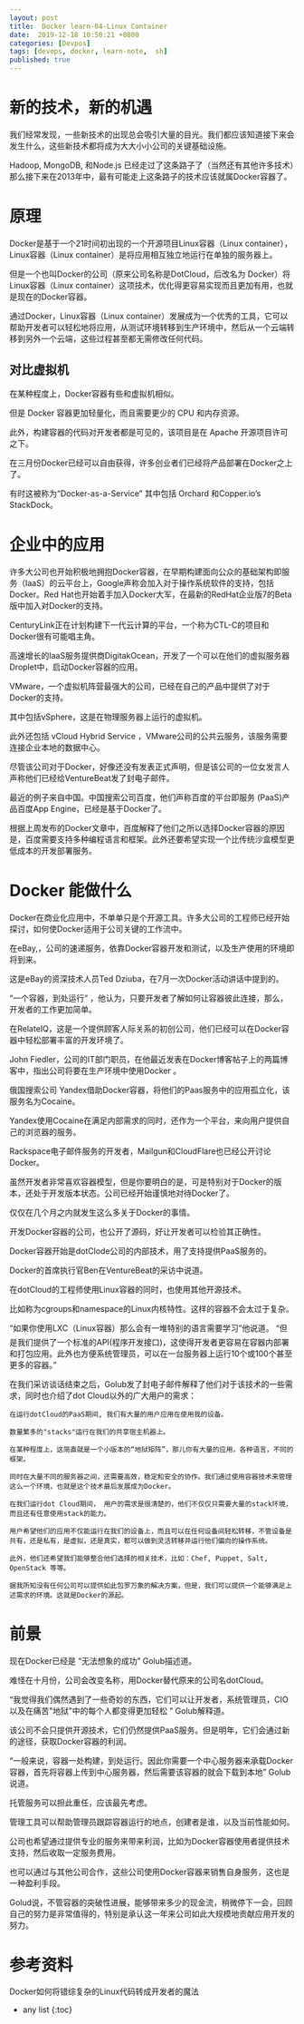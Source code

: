 ```yaml
---
layout: post
title:  Docker learn-04-Linux Container 
date:  2019-12-18 10:50:21 +0800
categories: [Devpos]
tags: [devops, docker, learn-note,  sh]
published: true
---
```


# 新的技术，新的机遇

我们经常发现，一些新技术的出现总会吸引大量的目光。我们都应该知道接下来会发生什么，这些新技术都将成为大大小小公司的关键基础设施。

Hadoop, MongoDB, 和Node.js 已经走过了这条路子了（当然还有其他许多技术）那么接下来在2013年中，最有可能走上这条路子的技术应该就属Docker容器了。 

# 原理

Docker是基于一个21时间初出现的一个开源项目Linux容器（Linux container），Linux容器（Linux container）是将应用相互独立地运行在单独的服务器上。

但是一个也叫Docker的公司（原来公司名称是DotCloud，后改名为 Docker）将Linux容器（Linux container）这项技术，优化得更容易实现而且更加有用，也就是现在的Docker容器。

通过Docker，Linux容器（Linux container）发展成为一个优秀的工具，它可以帮助开发者可以轻松地将应用，从测试环境转移到生产环境中，然后从一个云端转移到另外一个云端，这些过程甚至都无需修改任何代码。

## 对比虚拟机

在某种程度上，Docker容器有些和虚拟机相似。

但是 Docker 容器更加轻量化，而且需要更少的 CPU 和内存资源。

此外，构建容器的代码对开发者都是可见的，该项目是在 Apache 开源项目许可之下。

在三月份Docker已经可以自由获得，许多创业者们已经将产品部署在Docker之上了。

有时这被称为“Docker-as-a-Service” 其中包括 Orchard 和Copper.io’s StackDock。

# 企业中的应用

许多大公司也开始积极地拥抱Docker容器，在早期构建面向公众的基础架构即服务（IaaS）的云平台上，Google声称会加入对于操作系统软件的支持，包括Docker。Red Hat也开始着手加入Docker大军，在最新的RedHat企业版7的Beta版中加入对Docker的支持。

CenturyLink正在计划构建下一代云计算的平台，一个称为CTL-C的项目和Docker很有可能唱主角。

高速增长的IaaS服务提供商DigitakOcean，开发了一个可以在他们的虚拟服务器Droplet中，启动Docker容器的应用。

VMware，一个虚拟机阵营最强大的公司，已经在自己的产品中提供了对于Docker的支持。

其中包括vSphere，这是在物理服务器上运行的虚拟机。

此外还包括 vCloud Hybrid Service ，VMware公司的公共云服务，该服务需要连接企业本地的数据中心。

尽管该公司对于Docker，好像还没有发表正式声明，但是该公司的一位女发言人声称他们已经给VentureBeat发了封电子邮件。

最近的例子来自中国。中国搜索公司百度，他们声称百度的平台即服务 (PaaS)产品百度App Engine，已经是基于Docker了。

根据上周发布的Docker文章中，百度解释了他们之所以选择Docker容器的原因是，百度需要支持多种编程语言和框架。此外还要希望实现一个比传统沙盒模型更低成本的开发部署服务。

# Docker 能做什么

Docker在商业化应用中，不单单只是个开源工具。许多大公司的工程师已经开始探讨，如何使Docker适用于公司关键的工作流中。

在eBay,，公司的速递服务，依靠Docker容器开发和测试，以及生产使用的环境即将到来。

这是eBay的资深技术人员Ted Dziuba，在7月一次Docker活动讲话中提到的。

“一个容器，到处运行” ，他认为，只要开发者了解如何让容器彼此连接，那么，开发者的工作更加简单。

在RelateIQ，这是一个提供顾客人际关系的初创公司，他们已经可以在Docker容器中轻松部署丰富的开发环境了。 

John Fiedler，公司的IT部门职员，在他最近发表在Docker博客帖子上的两篇博客中，指出公司将要在生产环境中使用Docker 。

俄国搜索公司 Yandex借助Docker容器，将他们的Paas服务中的应用孤立化，该服务名为Cocaine。

Yandex使用Cocaine在满足内部需求的同时，还作为一个平台，来向用户提供自己的浏览器的服务。

Rackspace电子邮件服务的开发者，Mailgun和CloudFlare也已经公开讨论Docker。

虽然开发者非常喜欢容器模型，但是你要明白的是，可是特别对于Docker的版本，还处于开发版本状态。公司已经开始谨慎地对待Docker了。

仅仅在几个月之内就发生这么多关于Docker的事情。

开发Docker容器的公司，也公开了源码，好让开发者可以检验其正确性。

Docker容器开始是dotClode公司的内部技术，用了支持提供PaaS服务的。

Docker的首席执行官Ben在VentureBeat的采访中说道。

在dotCloud的工程师使用Linux容器的同时，也使用其他开源技术。

比如称为cgroups和namespace的Linux内核特性。这样的容器不会太过于复杂。

“如果你使用LXC（Linux容器）那么会有一堆特别的语言需要学习”他说道。 “但是我们提供了一个标准的API(程序开发接口)，这使得开发者更容易在容器内部署和打包应用。此外也方便系统管理员，可以在一台服务器上运行10个或100个甚至更多的容器。”

在我们采访谈话结束之后，Golub发了封电子邮件解释了他们对于该技术的一些需求，同时也介绍了dot Cloud以外的广大用户的需求：

```
在运行dotCloud的PaaS期间, 我们有大量的用户应用在使用我的设备。

数量繁多的"stacks"运行在我们的共享宿主机器上。

在某种程度上，这简直就是一个小版本的“地狱矩阵”，那儿你有大量的应用，各种语言，不同的框架。

同时在大量不同的服务器之间，还需要高效，稳定和安全的协作。我们通过使用容器技术来管理这么一个环境，也就是这个技术最后发展成为Docker。

在我们运行dot Cloud期间， 用户的需求是很清楚的，他们不仅仅只需要大量的stack环境，而且还有任意使用stack的能力。

用户希望他们的应用不仅能运行在我们的设备上，而且可以在任何设备间轻松转移，不管设备是共有，还是私有，是虚拟，还是真实，都可以做到灵活转移并运行他们偏向的操作系统。

此外，他们还希望我们能够整合他们选择的相关技术，比如：Chef, Puppet, Salt, OpenStack 等等。

据我所知没有任何公司可以提供如此包罗万象的解决方案，但是，我们可以提供一个能够满足上述需求的环境。这就是Docker的源起。
```

# 前景

现在Docker已经是 “无法想象的成功” Golub描述道。

难怪在十月份，公司会改变名称，用Docker替代原来的公司名dotCloud。

“我觉得我们偶然遇到了一些奇妙的东西，它们可以让开发者，系统管理员，CIO以及在痛苦"地狱"中的每个人都变得更加轻松 ” Golub解释道。

该公司不会只提供开源技术，它们仍然提供PaaS服务。但是明年，它们会通过新的途径，获取Docker容器的利润。

“一般来说，容器一处构建，到处运行。因此你需要一个中心服务器来承载Docker容器，首先将容器上传到中心服务器，然后需要该容器的就会下载到本地” Golub说道。

托管服务可以担此重任，应该最先考虑。

管理工具可以帮助管理员跟踪容器运行的地点，创建者是谁，以及当前性能如何。

公司也希望通过提供专业的服务来带来利润，比如为Docker容器使用者提供技术支持，然后收取一定服务费用。

也可以通过与其他公司合作，这些公司使用Docker容器来销售自身服务，这也是一种盈利手段。

Golud说，不管容器的突破性进展，能够带来多少的现金流，稍微停下一会，回顾自己的努力是非常值得的，特别是承认这一年来公司如此大规模地贡献应用开发的努力。

# 参考资料

Docker如何将错综复杂的Linux代码转成开发者的魔法

* any list
{:toc}